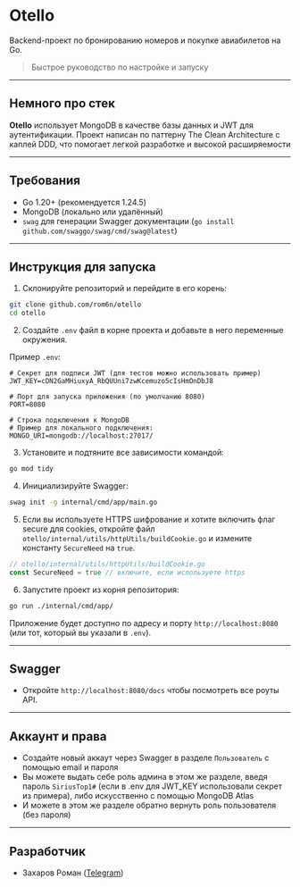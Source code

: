 # Otello

Backend-проект по бронированию номеров и покупке авиабилетов на Go.

> Быстрое руководство по настройке и запуску

---

## Немного про стек

**Otello** использует MongoDB в качестве базы данных и JWT для аутентификации. Проект написан по паттерну The Clean Architecture с каплей DDD, что помогает легкой разработке и высокой расширяемости


---

## Требования

* Go 1.20+ (рекомендуется 1.24.5)
* MongoDB (локально или удалённый)
* `swag` для генерации Swagger документации (`go install github.com/swaggo/swag/cmd/swag@latest`)

---

## Инструкция для запуска

1. Склонируйте репозиторий и перейдите в его корень:

```bash
git clone github.com/rom6n/otello
cd otello
```

2. Создайте `.env` файл в корне проекта и добавьте в него переменные окружения.

Пример `.env`:

```env
# Секрет для подписи JWT (для тестов можно использовать пример)
JWT_KEY=cDN2GaMHiuxyA_RbQUUni7zwKcemuzo5cIsHmOnDbJ8

# Порт для запуска приложения (по умолчанию 8080)
PORT=8080

# Строка подключения к MongoDB
# Пример для локального подключения:
MONGO_URI=mongodb://localhost:27017/
```

3. Установите и подтяните все зависимости командой:

```bash
go mod tidy
```

4. Инициализируйте Swagger:

```bash
swag init -g internal/cmd/app/main.go
```

5. Если вы используете HTTPS шифрование и хотите включить флаг secure для cookies,
   откройте файл `otello/internal/utils/httpUtils/buildCookie.go` и измените константу `SecureNeed` на `true`.

```go
// otello/internal/utils/httpUtils/buildCookie.go
const SecureNeed = true // включите, если используете https
```

6. Запустите проект из корня репозитория:

```bash
go run ./internal/cmd/app/
```

Приложение будет доступно по адресу и порту `http://localhost:8080` (или тот, который вы указали в `.env`).

---

## Swagger

* Откройте `http://localhost:8080/docs` чтобы посмотреть все роуты API.

---

## Аккаунт и права
* Создайте новый аккаут через Swagger в разделе `Пользователь` с помощью email и пароля 
* Вы можете выдать себе роль админа в этом же разделе, введя пароль `SiriusTop1#` (если в .env для JWT_KEY использовали секрет из примера), либо искусственно с помощью MongoDB Atlas
* И можете в этом же разделе обратно вернуть роль пользователя (без пароля)
---
## Разработчик

* Захаров Роман ([Telegram](t.me/MrRoman))

